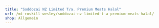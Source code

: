 ```yaml
---
title: "Soddozai NZ Limited T/a. Premium Meats Halal"
url: /mt-roskill-wesley/soddozai-nz-limited-t-a-premium-meats-halal/
shop: Allgemein
---
```

